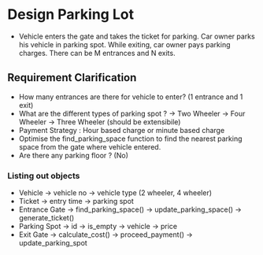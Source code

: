 # Design Parking Lot

- Vehicle enters the gate and takes the ticket for parking. Car owner parks his vehicle in parking spot. While exiting, car owner pays parking charges. There can be M entrances and N exits.

## Requirement Clarification

- How many entrances are there for vehicle to enter? (1 entrance and 1 exit)
- What are the different types of parking spot ?
  -> Two Wheeler
  -> Four Wheeler
  -> Three Wheeler (should be extensibile)
- Payment Strategy : Hour based charge or minute based charge
- Optimise the find_parking_space function to find the nearest parking space from the gate where vehicle entered.
- Are there any parking floor ? (No)

### Listing out objects

- Vehicle
  -> vehicle no
  -> vehicle type (2 wheeler, 4 wheeler)
- Ticket
  -> entry time
  -> parking spot
- Entrance Gate
  -> find_parking_space()
  -> update_parking_space()
  -> generate_ticket()
- Parking Spot
  -> id
  -> is_empty
  -> vehicle
  -> price
- Exit Gate
  -> calculate_cost()
  -> proceed_payment()
  -> update_parking_spot
